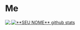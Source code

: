 # Me

  
<a href="https://github.com/Gurupreet">
  <img align="center" src="https://github-readme-stats.vercel.app/api/top-langs/?username=Zehrakmnl&theme=dracula&hide_langs_below=1" />
</a>

<a href="https://github.com/Gurupreet">
 <img align="center" src="https://github-readme-stats.vercel.app/api?username=Zehrakmnl&show_icons=true&theme=dracula&line_height=27" alt="**SEU NOME** github stats"/>
</a>


<br>
